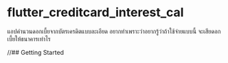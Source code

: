 # flutter_creditcard_interest_cal

แอปคำนวนดอกเบี้ยจากบัตรเครดิตแบบละเอียด
อยากทำเพราะว่าอยากรู้ว่าถ้าใช้จ่ายแบบนี้ จะเสียดอกเบี้ยให้ธนาคารเท่าไร

//## Getting Started

